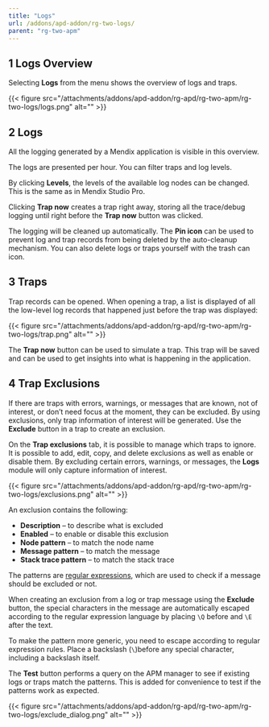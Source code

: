 ```yaml
---
title: "Logs"
url: /addons/apd-addon/rg-two-logs/
parent: "rg-two-apm"
---
```


## 1 Logs Overview

Selecting **Logs** from the menu shows the overview of logs and traps.

{{< figure src="/attachments/addons/apd-addon/rg-apd/rg-two-apm/rg-two-logs/logs.png" alt="" >}}

## 2 Logs

All the logging generated by a Mendix application is visible in this overview. 

The logs are presented per hour. You can filter traps and log levels.

By clicking **Levels**, the levels of the available log nodes can be changed. This is the same as in Mendix Studio Pro.

Clicking **Trap now** creates a trap right away, storing all the trace/debug logging until right before the **Trap now** button was clicked.

The logging will be cleaned up automatically. The **Pin icon** can be used to prevent log and trap records from being deleted by the auto-cleanup mechanism. You can also delete logs or traps yourself with the trash can icon.

## 3 Traps

Trap records can be opened. When opening a trap, a list is displayed of all the low-level log records that happened just before the trap was displayed:

{{< figure src="/attachments/addons/apd-addon/rg-apd/rg-two-apm/rg-two-logs/trap.png" alt="" >}}

The **Trap now** button can be used to simulate a trap. This trap will be saved and can be used to get insights into what is happening in the application.

## 4 Trap Exclusions

If there are traps with errors, warnings, or messages that are known, not of interest, or don’t need focus at the moment, they can be excluded. By using exclusions, only trap information of interest will be generated. Use the **Exclude** button in a trap to create an exclusion.

On the **Trap exclusions** tab, it is possible to manage which traps to ignore. It is possible to add, edit, copy, and delete exclusions as well as enable or disable them. By excluding certain errors, warnings, or messages, the **Logs** module will only capture information of interest. 

{{< figure src="/attachments/addons/apd-addon/rg-apd/rg-two-apm/rg-two-logs/exclusions.png" alt="" >}}

An exclusion contains the following:

* **Description** – to describe what is excluded
* **Enabled** – to enable or disable this exclusion
* **Node pattern** – to match the node name
* **Message pattern** – to match the message
* **Stack trace pattern** – to match the stack trace

The patterns are [regular expressions](https://docs.oracle.com/javase/8/docs/api/java/util/regex/Pattern.html), which are used to check if a message should be excluded or not. 

When creating an exclusion from a log or trap message using the **Exclude** button, the special characters in the message are automatically escaped according to the regular expression language by placing `\Q` before and `\E` after the text.

To make the pattern more generic, you need to escape according to regular expression rules. Place a backslash (`\`)before any special character, including a backslash itself.

The **Test** button performs a query on the APM manager to see if existing logs or traps match the patterns. This is added for convenience to test if the patterns work as expected.

{{< figure src="/attachments/addons/apd-addon/rg-apd/rg-two-apm/rg-two-logs/exclude_dialog.png" alt="" >}}
